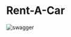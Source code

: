 # Rent-A-Car
![swagger](https://user-images.githubusercontent.com/56636066/228946621-34173d92-a914-449d-8d71-a5a5f555b2e9.png)
